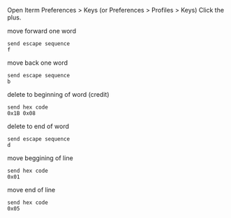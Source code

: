 Open Iterm
Preferences > Keys (or Preferences > Profiles > Keys)
Click the plus.

move forward one word

```option+right
send escape sequence
f
```

move back one word

```option+left
send escape sequence
b
```

delete to beginning of word (credit)

```option+delete
send hex code
0x1B 0x08
```

delete to end of word

```fn+option+delete
send escape sequence
d
```

move beggining of line

```command+left
send hex code
0x01
```

move end of line

```command+right
send hex code
0x05
```
